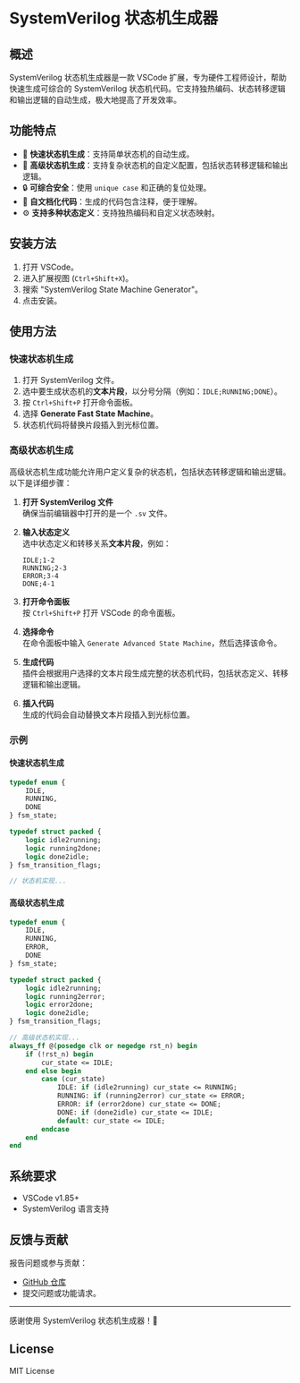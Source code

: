 # SystemVerilog 状态机生成器

## 概述
SystemVerilog 状态机生成器是一款 VSCode 扩展，专为硬件工程师设计，帮助快速生成可综合的 SystemVerilog 状态机代码。它支持独热编码、状态转移逻辑和输出逻辑的自动生成，极大地提高了开发效率。

## 功能特点
- 🚀 **快速状态机生成**：支持简单状态机的自动生成。
- 🔄 **高级状态机生成**：支持复杂状态机的自定义配置，包括状态转移逻辑和输出逻辑。
- 🔒 **可综合安全**：使用 `unique case` 和正确的复位处理。
- 📝 **自文档化代码**：生成的代码包含注释，便于理解。
- ⚙️ **支持多种状态定义**：支持独热编码和自定义状态映射。

## 安装方法
1. 打开 VSCode。
2. 进入扩展视图 (`Ctrl+Shift+X`)。
3. 搜索 "SystemVerilog State Machine Generator"。
4. 点击安装。

## 使用方法
### 快速状态机生成
1. 打开 SystemVerilog 文件。
2. 选中要生成状态机的**文本片段**，以分号分隔（例如：`IDLE;RUNNING;DONE`）。
3. 按 `Ctrl+Shift+P` 打开命令面板。
4. 选择 **Generate Fast State Machine**。
5. 状态机代码将替换片段插入到光标位置。

### 高级状态机生成
高级状态机生成功能允许用户定义复杂的状态机，包括状态转移逻辑和输出逻辑。以下是详细步骤：

1. **打开 SystemVerilog 文件**  
   确保当前编辑器中打开的是一个 `.sv` 文件。

2. **输入状态定义**  
   选中状态定义和转移关系**文本片段**，例如：
   ```
   IDLE;1-2
   RUNNING;2-3
   ERROR;3-4
   DONE;4-1
   ```

3. **打开命令面板**  
   按 `Ctrl+Shift+P` 打开 VSCode 的命令面板。

4. **选择命令**  
   在命令面板中输入 `Generate Advanced State Machine`，然后选择该命令。

5. **生成代码**  
   插件会根据用户选择的文本片段生成完整的状态机代码，包括状态定义、转移逻辑和输出逻辑。

6. **插入代码**  
   生成的代码会自动替换文本片段插入到光标位置。

### 示例
#### 快速状态机生成
```systemverilog
typedef enum {
    IDLE,
    RUNNING,
    DONE
} fsm_state;

typedef struct packed {
    logic idle2running;
    logic running2done;
    logic done2idle;
} fsm_transition_flags;

// 状态机实现...
```

#### 高级状态机生成
```systemverilog
typedef enum {
    IDLE,
    RUNNING,
    ERROR,
    DONE
} fsm_state;

typedef struct packed {
    logic idle2running;
    logic running2error;
    logic error2done;
    logic done2idle;
} fsm_transition_flags;

// 高级状态机实现...
always_ff @(posedge clk or negedge rst_n) begin
    if (!rst_n) begin
        cur_state <= IDLE;
    end else begin
        case (cur_state)
            IDLE: if (idle2running) cur_state <= RUNNING;
            RUNNING: if (running2error) cur_state <= ERROR;
            ERROR: if (error2done) cur_state <= DONE;
            DONE: if (done2idle) cur_state <= IDLE;
            default: cur_state <= IDLE;
        endcase
    end
end
```

## 系统要求
- VSCode v1.85+
- SystemVerilog 语言支持

## 反馈与贡献
报告问题或参与贡献：
- [GitHub 仓库](https://github.com/wilsonch001/sv-statemachine-generator)
- 提交问题或功能请求。

---

感谢使用 SystemVerilog 状态机生成器！🎉

## License
MIT License